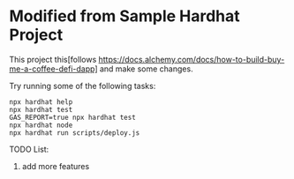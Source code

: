 # Modified from Sample Hardhat Project

This project this[follows https://docs.alchemy.com/docs/how-to-build-buy-me-a-coffee-defi-dapp] and make some changes.


Try running some of the following tasks:

```shell
npx hardhat help
npx hardhat test
GAS_REPORT=true npx hardhat test
npx hardhat node
npx hardhat run scripts/deploy.js
```

TODO List:
1. add more features
